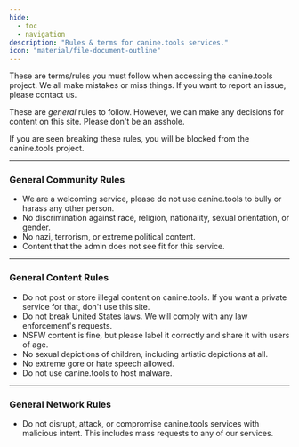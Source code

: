 ```yaml
---
hide:
  - toc
  - navigation
description: "Rules & terms for canine.tools services."
icon: "material/file-document-outline"
---
```

These are terms/rules you must follow when accessing the canine.tools project. We all make mistakes or miss things. If you want to report an issue, please contact us.

These are *general* rules to follow. However, we can make any decisions for content on this site. Please don't be an asshole.

If you are seen breaking these rules, you will be blocked from the canine.tools project.

---

### General Community Rules
* We are a welcoming service, please do not use canine.tools to bully or harass any other person.
* No discrimination against race, religion, nationality, sexual orientation, or gender.
* No nazi, terrorism, or extreme political content.
* Content that the admin does not see fit for this service.

---

### General Content Rules
* Do not post or store illegal content on canine.tools. If you want a private service for that, don't use this site.
* Do not break United States laws. We will comply with any law enforcement's requests.
* NSFW content is fine, but please label it correctly and share it with users of age.
* No sexual depictions of children, including artistic depictions at all.
* No extreme gore or hate speech allowed.
* Do not use canine.tools to host malware.

---

### General Network Rules
* Do not disrupt, attack, or compromise canine.tools services with malicious intent. This includes mass requests to any of our services.